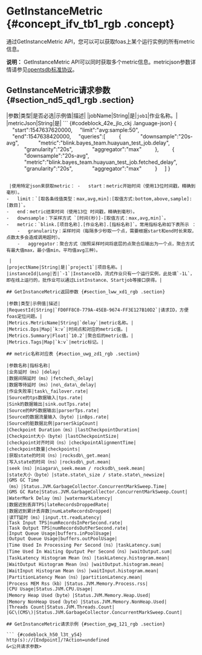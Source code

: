 # GetInstanceMetric {#concept_ifv_tb1_rgb .concept}

通过GetInstanceMetric API，您可以可以获取foas上某个运行实例的所有metric信息。

**说明：** GetInstanceMetric API可以同时获取多个metric信息。metricjson参数详情请参见[opentsdb标准协议](http://opentsdb.net/docs/build/html/api_http/query/index.html?highlight=query)。

## GetInstanceMetric请求参数 {#section_nd5_qd1_rgb .section}

|参数|类型|是否必选|示例值|描述|
|jobName|String|是|`job1`|作业名称。|
|metricJson|String|是| ``` {#codeblock_42e_jlo_ckj .language-json}
{
    "start":1547637620000,
    "limit":"avg:sample:50",
    "end":1547638420000,
    "queries":[
        {
            "downsample":"20s-avg",
            "metric":"blink.bayes_team.huayuan_test_job.delay",
            "granularity":"20s",
            "aggregator":"max"
        },
        {
            "downsample":"20s-avg",
            "metric":"blink.bayes_team.huayuan_test_job.fetched_delay",
            "granularity":"20s",
            "aggregator":"max"
        }
    ]
}
```

 |使用特定json来获取metric： -   start：metric开始时间（使用13位时间戳，精确到毫秒）。
-   limit：`[取各条线值类型：max,avg,min]:[取值方式:bottom,above,sample]:[数目]`。
-   end：metric结束时间（使用13位 时间戳，精确到毫秒）。
-   downsample：下采样方式 `[时间(秒)]-[取值方式：max,avg,min]`。
-   metric：`blink.[项目名称].[作业名称].[指标名称]`。常用指标名称如下表所示 ：
    -   granularity：采样时间（每隔多少秒取一个点，需要根据start和end时长来取，点数太多会造成调用超时）。
    -   aggregator：聚合方式（按照采样时间将底层的点聚合后输出为一个点，聚合方式有最大值max，最小值min，平均值avg三种）。

 |
|projectName|String|是|`project1`|项目名称。|
|instanceId|Long|否|`-1`|InstanceID，流式作业只有一个运行实例，此处填`-1L`，即在线上运行的，批作业可以通过ListInstance、Startjob等接口获得。|

## GetInstanceMetric返回参数 {#section_lww_xd1_rgb .section}

|参数|类型|示例值|描述|
|RequestId|String|`FD0FF8C0-779A-45EB-9674-FF3E127B10D2`|请求ID，方便foas定位问题。|
|Metrics.MetricName|String|`delay`|metric名称。|
|Metrics.Dps|Map|`k:v`|时间点和对应的metric值。|
|Metrics.Summary|Float|`10.2`|聚合后的metric值。|
|Metrics.Tags|Map|`k:v`|metric标记。|

## metric名称对应表 {#section_uwg_zd1_rgb .section}

|参数名称|指标名称|
|业务延时（ms）|delay|
|数据间隔延时（ms）|fetched\_delay|
|数据等待延时（ms）|no\_data\_delay|
|作业失败率|task\_failover.rate|
|Source的tps数据输入|tps.rate|
|Sink的数据输出|sink.outTps.rate|
|Source的RPS数据输出|parserTps.rate|
|Source的数据流量输入（byte）|inBps.rate|
|Source的脏数据比例|parserSkipCount|
|Checkpoint Duration（ms）|lastCheckpointDuration|
|Checkpoint大小（byte）|lastCheckpointSize|
|checkpoint对齐时间（ns）|checkpointAlignmentTime|
|checkpoint数量|checkpoints|
|获取state的时间（ns）|rocksdb\_get.mean|
|写入state的时间（ns）|rocksdb\_put.mean|
|seek（ns）|niagara\_seek.meam / rocksdb\_seek.mean|
|state大小（byte）|state.state\_size / state.state\_newsize|
|GMS GC Time（ms）|Status.JVM.GarbageCollector.ConcurrentMarkSweep.Time|
|GMS GC Rate|Status.JVM.GarbageCollector.ConcurrentMarkSweep.Count|
|WaterMark Delay（ms）|watermarkLatency|
|数据迟到丢弃TPS|lateRecordsDroppedRate|
|数据迟到累计丢弃数|numLateRecordsDropped|
|读TT延时（ms）|input.tt.readLatency|
|Task Input TPS|numRecordsInPerSecond.rate|
|Task Output TPS|numRecordsOutPerSecond.rate|
|Input Queue Usage|buffers.inPoolUsage|
|Output Queue Usage|buffers.outPoolUsage|
|Time Used In Processing Per Second（ns）|taskLatency.sum|
|Time Used In Waiting Oputput Per Second（ns）|waitOutput.sum|
|TaskLatency Histogram Mean（ns）|taskLatency.histogram.mean|
|WaitOutput Histogram Mean（ns）|waitOutput.histogram.mean|
|WaitInput Histogram Mean（ns）|waitInput.histogram.mean|
|PartitionLatency Mean（ns）|partitionLatency.mean|
|Process MEM Rss（kb）|Status.JVM.Memory.Process.rss|
|CPU Usage|Status.JVM.CPU.Usage|
|Memory Heap Used（byte）|Status.JVM.Memory.Heap.Used|
|Memory NonHeap Used（byte）|Status.JVM.Memory.NonHeap.Used|
|Threads Count|Status.JVM.Threads.Count|
|GC\(CMS\)|Status.JVM.GarbageCollector.ConcurrentMarkSweep.Count|

## GetInstanceMetric请求示例 {#section_gwg_121_rgb .section}

``` {#codeblock_h50_l3t_y54}
http(s)://[Endpoint]/?Action=undefined
&<公共请求参数>
```

